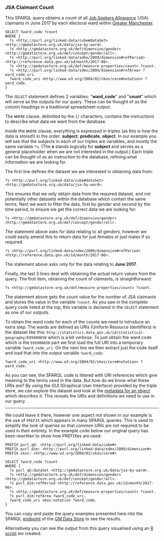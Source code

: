 ### JSA Claimant Count

This SPARQL query obtains a count of all [Job Seekers Allowance](https://www.gov.uk/jobseekers-allowance) (JSA) claimants in June 2017 by each electoral ward within [Greater Manchester](https://github.com/traffordDataLab/boundaries/blob/master/wards.geojson).

``` SPARQL
SELECT ?ward_code ?count
WHERE {
  ?s <http://purl.org/linked-data/cube#dataSet> <http://gmdatastore.org.uk/data/jsa-by-ward>.
  ?s <http://gmdatastore.org.uk/def/dimension/gender> <http://gmdatastore.org.uk/def/concept/gender/all>.
  ?s <http://purl.org/linked-data/sdmx/2009/dimension#refPeriod> <http://reference.data.gov.uk/id/month/2017-06>.
  ?s <http://gmdatastore.org.uk/def/measure-properties/count> ?count.
  ?s <http://purl.org/linked-data/sdmx/2009/dimension#refArea> ?ward_code_uri.
  ?ward_code_uri <http://www.w3.org/2004/02/skos/core#notation> ?ward_code.
}
```
The ```SELECT``` statement defines 2 variables: "**ward_code**" and "**count**" which will serve as the outputs for our query. These can be thought of as the column headings in a traditional spreadsheet output.

The ```WHERE``` clause, delimited by the ```{}``` characters, contains the instructions to describe what data we want from the database.

Inside the ```WHERE``` clause, everything is expressed in triples (as this is how the data is stored!) in the order: **subject**, **predicate**, **object**. In our example you will see that the subjects in each of our triples are variables, and mostly the same variable ```?s```. (The **s** stands logically for **subject** and serves as a general placeholder when we are not interested in the output.) Each triple can be thought of as an instruction to the database, refining what information we are looking for.

The first line defines the dataset we are interested in obtaining data from:
``` SPARQL
?s <http://purl.org/linked-data/cube#dataSet> <http://gmdatastore.org.uk/data/jsa-by-ward>.
```
This ensures that we only obtain data from the required dataset, and not potentially other datasets within the database which contain the same terms. Next we want to filter the data, first by gender and second by the time period, to ensure we get the correct data we are looking for:
``` SPARQL
?s <http://gmdatastore.org.uk/def/dimension/gender> <http://gmdatastore.org.uk/def/concept/gender/all>.
```
The statement above asks for data relating to all genders, however we could easily amend this to return data for just females or just males if so required.
``` SPARQL
?s <http://purl.org/linked-data/sdmx/2009/dimension#refPeriod> <http://reference.data.gov.uk/id/month/2017-06>.
```
The statement above asks only for the data relating to **June 2017**.

Finally, the last 3 lines deal with obtaining the actual return values from the query. The first item, obtaining the count of claimants, is straightforward:
``` SPARQL
?s <http://gmdatastore.org.uk/def/measure-properties/count> ?count.
```
The statement above gets the count value for the number of JSA claimants and stores the value in the variable ```?count```. As you saw in the complete query code listed at the top, this variable is declared in the ```SELECT``` statement as one of our outputs.

To obtain the ward code for each of the counts we need to introduce an extra step. The wards are defined as URIs (Uniform Resource Identifiers) in the dataset like this: ```http://statistics.data.gov.uk/id/statistical-geography/E05000650``` which is a bit verbose. To just obtain the ward code which is the ```E05000650``` part we first load the full URI into a temporary variable ```?ward_code_uri```. On the next line we then extract just the code itself and load that into the output variable ```?ward_code```:
``` SPARQL
?ward_code_uri <http://www.w3.org/2004/02/skos/core#notation> ?ward_code.
```

As you can see, the SPARQL code is littered with URI references which give meaning to the terms used in the data. But how do we know what these URIs are? By using the GUI (Graphical User Interface) provided by the triple store, we can explore the dataset and look at the [metadata for an object](http://gmdatastore.org.uk/data/jsa-by-ward/month/2017-06/E05000650/gender/all/people-claiming-JSA/count) which describes it. This reveals the URIs and definitions we need to use in our query.

---

We could leave it there, however one aspect not shown in our example is the use of ```PREFIX``` which appears in many SPARQL queries. This is used to simplify the look of queries so that common URIs are not required to be used in their entirety. In the example code below our original query has been rewritten to show how PREFIXes are used:
``` SPARQL
PREFIX purl_qb: <http://purl.org/linked-data/cube#>
PREFIX purl_dim: <http://purl.org/linked-data/sdmx/2009/dimension#>
PREFIX skos: <http://www.w3.org/2004/02/skos/core#>

SELECT ?ward_code ?count
WHERE {
  ?s purl_qb:dataSet <http://gmdatastore.org.uk/data/jsa-by-ward>.
  ?s <http://gmdatastore.org.uk/def/dimension/gender> <http://gmdatastore.org.uk/def/concept/gender/all>.
  ?s purl_dim:refPeriod <http://reference.data.gov.uk/id/month/2017-06>.
  ?s <http://gmdatastore.org.uk/def/measure-properties/count> ?count.
  ?s purl_dim:refArea ?ward_code_uri.
  ?ward_code_uri skos:notation ?ward_code.
}
```

You can copy and paste the query examples presented here into the SPARQL [endpoint](http://gmdatastore.org.uk/sparql) of the [GM Data Store](http://gmdatastore.org.uk) to see the results.

Alternatively you can see the output from this query visualised using an [R script](https://github.com/traffordDataLab/OpenGovIntelligence/blob/master/R/JSA_claimants.R) we created.
